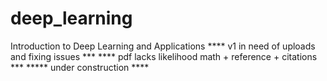 # deep_learning
 Introduction to Deep Learning and Applications
**** v1 in need of uploads and fixing issues ***
**** pdf lacks likelihood math + reference + citations ***
***** under construction ****
